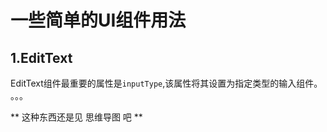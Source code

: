 # 一些简单的UI组件用法

## 1.EditText
EditText组件最重要的属性是`inputType`,该属性将其设置为指定类型的输入组件。
。。。

** 这种东西还是见 思维导图 吧 **  
